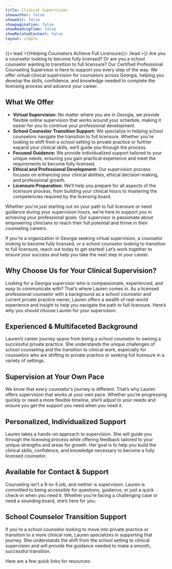 ```yaml
---
title: Clinical Supervision
showauthor: false
showedit: false
showpagination: false
showReadingTime: false
showRelatedContent: false
layout: simple
---
```


{{< lead >}}Helping Counselors Achieve Full Licensure{{< /lead >}}
Are you a counselor looking to become fully licensed? Or are you a school counselor wanting to transition to full licensure? Our Certified Professional Counseling Supervisor is here to support you every step of the way. We offer virtual clinical supervision for counselors across Georgia, helping you develop the skills, confidence, and knowledge needed to complete the licensing process and advance your career.

## What We Offer

- **Virtual Supervision:** No matter where you are in Georgia, we provide flexible online supervision that works around your schedule, making it easier for you to continue your professional development.
- **School Counselor Transition Support:** We specialize in helping school counselors navigate the transition to full licensure. Whether you're looking to shift from a school setting to private practice or further expand your clinical skills, we’ll guide you through the process.
- **Focused Guidance:** We provide individualized support tailored to your unique needs, ensuring you gain practical experience and meet the requirements to become fully licensed.
- **Ethical and Professional Development:** Our supervision process focuses on enhancing your clinical abilities, ethical decision-making, and professional growth.
- **Licensure Preparation:** We’ll help you prepare for all aspects of the licensure process, from building your clinical hours to mastering the competencies required by the licensing board.

Whether you're just starting out on your path to full licensure or need guidance during your supervision hours, we’re here to support you in achieving your professional goals. Our supervisor is passionate about empowering clinicians to reach their full potential and thrive in their counseling careers.

If you're a organization in Georgia seeking virtual supervision, a counselor looking to become fully licensed, or a school counselor looking to transition to full licensure, reach out today to get started! Let’s work together to ensure your success and help you take the next step in your career.

## Why Choose Us for Your Clinical Supervision?

Looking for a Georgia supervisor who is compassionate, experienced, and easy to communicate with? That’s where Lauren comes in. As a licensed professional counselor with a background as a school counselor and current private practice owner, Lauren offers a wealth of real-world experience and insight to help you navigate the path to full licensure.
Here’s why you should choose Lauren for your supervision:

## Experienced & Multifaceted Background

Lauren’s career journey spans from being a school counselor to owning a successful private practice. She understands the unique challenges of school counseling and the transition to clinical work, especially for counselors who are shifting to private practice or seeking full licensure in a variety of settings.

## Supervision at Your Own Pace

We know that every counselor’s journey is different. That’s why Lauren offers supervision that works at your own pace. Whether you’re progressing quickly or need a more flexible timeline, she’ll adjust to your needs and ensure you get the support you need when you need it.

## Personalized, Individualized Support

Lauren takes a hands-on approach to supervision. She will guide you through the licensing process while offering feedback tailored to your unique strengths and areas for growth. Her goal is to help you build the clinical skills, confidence, and knowledge necessary to become a fully licensed counselor.

## Available for Contact & Support

Counseling isn’t a 9-to-5 job, and neither is supervision. Lauren is committed to being accessible for questions, guidance, or just a quick check-in when you need it. Whether you’re facing a challenging case or need a sounding board, she’s here for you.

## School Counselor Transition Support

If you're a school counselor looking to move into private practice or transition to a more clinical role, Lauren specializes in supporting that journey. She understands the shift from the school setting to clinical supervision and will provide the guidance needed to make a smooth, successful transition.

Here are a few quick links for resources:
